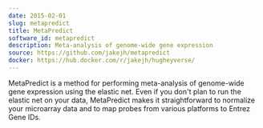 ```yaml
---
date: 2015-02-01
slug: metapredict
title: MetaPredict
software_id: metapredict
description: Meta-analysis of genome-wide gene expression
source: https://github.com/jakejh/metapredict
docker: https://hub.docker.com/r/jakejh/hugheyverse/
---
```


MetaPredict is a method for performing meta-analysis of genome-wide gene expression using the elastic net. Even if you don't plan to run the elastic net on your data, MetaPredict makes it straightforward to normalize your microarray data and to map probes from various platforms to Entrez Gene IDs.
